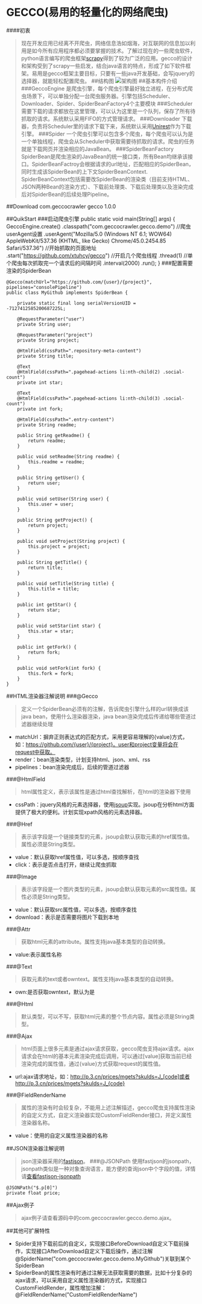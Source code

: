 # GECCO(易用的轻量化的网络爬虫)
####初衷
>现在开发应用已经离不开爬虫，网络信息浩如烟海，对互联网的信息加以利用是如今所有应用程序都必须要掌握的技术。了解过现在的一些爬虫软件，python语言编写的爬虫框架[scrapy](https://github.com/scrapy/scrapy)得到了较为广泛的应用。gecco的设计和架构受到了scrapy一些启发，结合java语言的特点，形成了如下软件框架。易用是gecco框架主要目标，只要有一些java开发基础，会写jquery的选择器，就能轻松配置爬虫。
##结构图
![架构图](https://raw.githubusercontent.com/xtuhcy/gecco/master/doc/%E6%9E%B6%E6%9E%84%E5%9B%BE.jpg)
##基本构件介绍
###GeccoEngine
>是爬虫引擎，每个爬虫引擎最好独立进程，在分布式爬虫场景下，可以单独分配一台爬虫服务器。引擎包括Scheduler、Downloader、Spider、SpiderBeanFactory4个主要模块
###Scheduler
>需要下载的请求都放在这里管理，可以认为这里是一个队列，保存了所有待抓取的请求。系统默认采用FIFO的方式管理请求。
###Downloader
>下载器，负责将Scheduler里的请求下载下来，系统默认采用[Unirest](https://github.com/Mashape/unirest-java)作为下载引擎。
###Spider
>一个爬虫引擎可以包含多个爬虫，每个爬虫可以认为是一个单独线程，爬虫会从Scheduler中获取需要待抓取的请求。爬虫的任务就是下载网页并渲染相应的JavaBean。
###SpiderBeanFactory
>SpiderBean是爬虫渲染的JavaBean的统一接口类，所有Bean均继承该接口。SpiderBeanFactroy会根据请求的url地址，匹配相应的SpiderBean，同时生成该SpiderBean的上下文SpiderBeanContext.
SpiderBeanContext包括需要改SpiderBean的渲染类（目前支持HTML、JSON两种Bean的渲染方式）、下载前处理类、下载后处理类以及渲染完成后对SpiderBean的后续处理Pipeline。

##Download
	<dependency>
	    <groupId>com.geccocrawler</groupId>
	    <artifactId>gecco</artifactId>
	    <version>1.0.0</version>
	</dependency>

##QuikStart
###启动爬虫引擎
	public static void main(String[] args) {
		GeccoEngine.create()
		.classpath("com.geccocrawler.gecco.demo")
		//爬虫userAgent设置
		.userAgent("Mozilla/5.0 (Windows NT 6.1; WOW64) AppleWebKit/537.36 (KHTML, like Gecko) Chrome/45.0.2454.85 Safari/537.36")
		//开始抓取的页面地址
		.start("https://github.com/xtuhcy/gecco")
		//开启几个爬虫线程
		.thread(1)
		//单个爬虫每次抓取完一个请求后的间隔时间
		.interval(2000)
		.run();
	}
###配置需要渲染的SpiderBean

	@Gecco(matchUrl="https://github.com/{user}/{project}", pipelines="consolePipeline")
	public class MyGithub implements SpiderBean {
	
		private static final long serialVersionUID = -7127412585200687225L;
		
		@RequestParameter("user")
		private String user;
		
		@RequestParameter("project")
		private String project;
		
		@HtmlField(cssPath=".repository-meta-content")
		private String title;
		
		@Text
		@HtmlField(cssPath=".pagehead-actions li:nth-child(2) .social-count")
		private int star;
		
		@Text
		@HtmlField(cssPath=".pagehead-actions li:nth-child(3) .social-count")
		private int fork;
		
		@HtmlField(cssPath=".entry-content")
		private String readme;
	
		public String getReadme() {
			return readme;
		}
	
		public void setReadme(String readme) {
			this.readme = readme;
		}
	
		public String getUser() {
			return user;
		}
	
		public void setUser(String user) {
			this.user = user;
		}
	
		public String getProject() {
			return project;
		}
	
		public void setProject(String project) {
			this.project = project;
		}
	
		public String getTitle() {
			return title;
		}
	
		public void setTitle(String title) {
			this.title = title;
		}
	
		public int getStar() {
			return star;
		}
	
		public void setStar(int star) {
			this.star = star;
		}
	
		public int getFork() {
			return fork;
		}
	
		public void setFork(int fork) {
			this.fork = fork;
		}
	}

##HTML渲染器注解说明
###@Gecco
>定义一个SpiderBean必须有的注解，告诉爬虫引擎什么样的url转换成该java bean，使用什么渲染器渲染，java bean渲染完成后传递给哪些管道过滤器继续处理

- matchUrl：摒弃正则表达式的匹配方式，采用更容易理解的{value}方式，如：https://github.com/{user}/{project}。user和project变量将会在request中获取。
- render：bean渲染类型，计划支持html、json、xml、rss
- pipelines：bean渲染完成后，后续的管道过滤器

###@HtmlField
>html属性定义，表示该属性是通过html查找解析，在html的渲染器下使用

- cssPath：jquery风格的元素选择器，使用[jsoup](https://github.com/jhy/jsoup)实现。jsoup在分析html方面提供了极大的便利。计划实现xpath风格的元素选择器。

###@Href
>表示该字段是一个链接类型的元素，jsoup会默认获取元素的href属性值。属性必须是String类型。

- value：默认获取href属性值，可以多选，按顺序查找
- click：表示是否点击打开，继续让爬虫抓取

###@Image
>表示该字段是一个图片类型的元素，jsoup会默认获取元素的src属性值。属性必须是String类型。

- value：默认获取src属性值，可以多选，按顺序查找
- download：表示是否需要将图片下载到本地

###@Attr
>获取html元素的attribute。属性支持java基本类型的自动转换。

- value:表示属性名称

###@Text
>获取元素的text或者owntext。属性支持java基本类型的自动转换。

- own:是否获取owntext，默认为是

###@Html
>默认类型，可以不写，获取html元素的整个节点内容。属性必须是String类型。

###@Ajax
>html页面上很多元素是通过ajax请求获取，gecco爬虫支持ajax请求。ajax请求会在html的基本元素渲染完成后调用，可以通过[value]获取当前已经渲染完成的属性值，通过{value}方式获取request的属性值。

- url:ajax请求地址，如：http://p.3.cn/prices/mgets?skuIds=J_[code]或者http://p.3.cn/prices/mgets?skuIds=J_{code}

###@FieldRenderName
>属性的渲染有时会较复杂，不能用上述注解描述，gecco爬虫支持属性渲染的自定义方式，自定义渲染器实现CustomFieldRender接口，并定义属性渲染器名称。

- value：使用的自定义属性渲染器的名称

##JSON渲染器注解说明
>json渲染器采用的[fastjson](https://github.com/alibaba/fastjson)。
###@JSONPath
>使用fastjson的jsonpath，jsonpath类似是一种对象查询语言，能方便的查询json中个字段的值，详情请[查看fastjson-jsonpath](https://github.com/alibaba/fastjson/wiki/JSONPath)

	@JSONPath("$.p[0]")
	private float price;
##Ajax例子
>ajax例子请查看源码中的com.geccocrawler.gecco.demo.ajax。

##其他可扩展特性
- Spider支持下载前后的自定义，实现接口BeforeDownload自定义下载前操作，实现接口AfterDownload自定义下载后操作，通过注解@SpiderName("com.geccocrawler.gecco.demo.MyGithub")关联到某个SpiderBean
- SpiderBean的属性渲染有时通过注解无法获取需要的数据，比如十分复杂的ajax请求，可以采用自定义属性渲染器的方式，实现接口CustomFieldRender，属性增加注解：@FieldRenderName("CustomFieldRenderName")